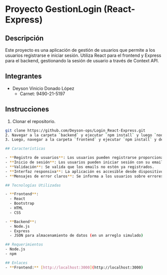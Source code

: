 # Proyecto GestionLogin  (React-Express)

## Descripción
Este proyecto es una aplicación de gestión de usuarios que permite a los usuarios registrarse e iniciar sesión. Utiliza React para el frontend y Express para el backend, gestionando la sesión de usuario a través de Context API.

## Integrantes
- Deyson Vinicio Donado López
  - Carnet: 9490-21-5197

## Instrucciones
1. Clonar el repositorio.
```bash
git clone https://github.com/Deyson-ops/Login_React-Express.git 
2. Navegar a la carpeta `backend` y ejecutar `npm install` y luego `node server.js` para iniciar el servidor.
3. Luego, navegar a la carpeta `frontend` y ejecutar `npm install` y después `npm start` para iniciar la aplicación frontend.

## Características

- **Registro de usuarios**: Los usuarios pueden registrarse proporcionando su nombre, DPI, email y contraseña.
- **Inicio de sesión**: Los usuarios pueden iniciar sesión con su email y contraseña.
- **Validación**: Se valida que los emails no estén ya registrados.
- **Interfaz responsiva**: La aplicación es accesible desde dispositivos móviles y de escritorio.
- **Mensajes de error claros**: Se informa a los usuarios sobre errores en el registro o inicio de sesión.

## Tecnologías Utilizadas

- **Frontend**:
  - React
  - Bootstrap
  - HTML
  - CSS

- **Backend**:
  - Node.js
  - Express
  - JSON para almacenamiento de datos (en un arreglo simulado)

## Requerimientos
- Node.js
- npm

## Enlaces
- **Frontend:** [http://localhost:3000](http://localhost:3000)

